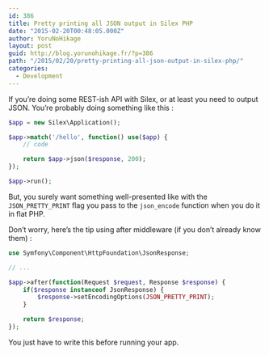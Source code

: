 ```yaml
---
id: 386
title: Pretty printing all JSON output in Silex PHP
date: "2015-02-20T00:48:05.000Z"
author: YoruNoHikage
layout: post
guid: http://blog.yorunohikage.fr/?p=386
path: "/2015/02/20/pretty-printing-all-json-output-in-silex-php/"
categories:
  - Development
---
```

If you’re doing some REST-ish API with Silex, or at least you need to output JSON. You’re probably doing something like this :

```php
$app = new Silex\Application();

$app->match('/hello', function() use($app) {
    // code

    return $app->json($response, 200);
});

$app->run();
```

But, you surely want something well-presented like with the `JSON_PRETTY_PRINT` flag you pass to the `json_encode` function when you do it in flat PHP.

Don’t worry, here’s the tip using after middleware (if you don’t already know them) :

```php
use Symfony\Component\HttpFoundation\JsonResponse;

// ...

$app->after(function(Request $request, Response $response) {
    if($response instanceof JsonResponse) {
        $response->setEncodingOptions(JSON_PRETTY_PRINT);
    }

    return $response;
});
```

You just have to write this before running your app.
